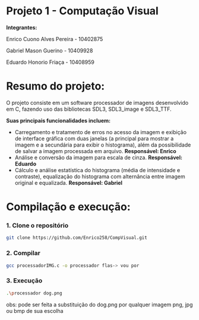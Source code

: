 # Projeto 1 - Computação Visual

**Integrantes:**

Enrico Cuono Alves Pereira - 10402875

Gabriel Mason Guerino - 10409928

Eduardo Honorio Friaça - 10408959

# Resumo do projeto:

O projeto consiste em um software processador de imagens desenvolvido em C, fazendo uso das bibliotecas SDL3, SDL3_image e SDL3_TTF. 

**Suas principais funcionalidades incluem:**
- Carregamento e tratamento de erros no acesso da imagem e exibição de interface gráfica com duas janelas (a principal para mostrar a imagem e a secundária para exibir o histograma), além da possibilidade de salvar a imagem processada em arquivo. **Responsável: Enrico**
- Análise e conversão da imagem para escala de cinza. **Responsável: Eduardo**
- Cálculo e análise estatística do histograma (média de intensidade e contraste), equalização do histograma com alternância entre imagem original e equalizada. **Responsável: Gabriel**

# Compilação e execução:

### 1. Clone o repositório

```bash
git clone https://github.com/Enrico258/CompVisual.git
```

### 2. Compilar

```bash
gcc processadorIMG.c -o processador flas-> vou por
```

### 3. Execução

```bash
.\processador dog.png
```
obs: pode ser feita a substituição do dog.png por qualquer imagem png, jpg ou bmp de sua escolha
